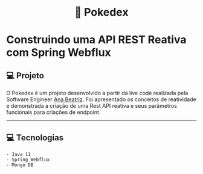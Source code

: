 <h1 align="center">
  🚀 Pokedex
</h1>

# Construindo uma API REST Reativa com Spring Webflux

## 💻 Projeto

O Pokedex é um projeto desenvolvido a partir da live code realizada pela Software Engineer [Ana Beatriz](.https://github.com/anabneri). 
Foi apresentado os conceitos de reatividade e demonstrada a criação de uma Rest API reativa e seus parâmetros funcionais para criações de endpoint.


---

## 💻 Tecnologias

    - Java 11
    - Spring Webflux
    - Mongo DB
